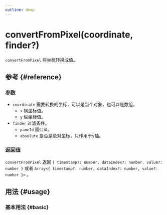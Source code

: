 ```yaml
---
outline: deep
---
```


# convertFromPixel(coordinate, finder?)
`convertFromPixel` 将坐标转换成值。

## 参考 {#reference}
<!-- @include: @/@views/api/references/instance/convertFromPixel.md -->

### 参数
- `coordinate` 需要转换的坐标，可以是当个对象，也可以是数组。
  - `x` 横坐标值。
  - `y` 纵坐标值。
- `finder` 过滤条件。
  - `paneId` 窗口id。
  - `absolute` 是否是绝对坐标，只作用于y轴。

### 返回值
`convertFromPixel` 返回 `{ timestamp?: number, dataIndex?: number, value?: number }` 或者 `Array<{ timestamp?: number, dataIndex?: number, value?: number }>` 。

## 用法 {#usage}
<script setup>
import ConvertFromPixel from '../../../@views/api/samples/convertFromPixel/index.vue'
</script>

### 基本用法 {#basic}
<ConvertFromPixel/>